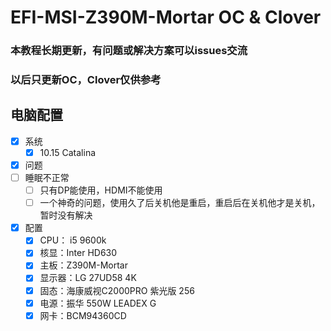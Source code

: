# EFI-MSI-Z390M-Mortar OC & Clover
### 本教程长期更新，有问题或解决方案可以issues交流
### 以后只更新OC，Clover仅供参考
## 电脑配置
- [x] 系统
    - [x] 10.15 Catalina
- [x] 问题
- [ ] 睡眠不正常
    - [ ] 只有DP能使用，HDMI不能使用
    - [ ] 一个神奇的问题，使用久了后关机他是重启，重启后在关机他才是关机，暂时没有解决
- [x] 配置
    - [x] CPU：    i5 9600k
    - [x] 核显：Inter HD630
    - [x] 主板：Z390M-Mortar
    - [x] 显示器：LG 27UD58 4K
    - [x] 固态：海康威视C2000PRO 紫光版 256
    - [x] 电源：振华 550W LEADEX G
    - [x] 网卡：BCM94360CD
